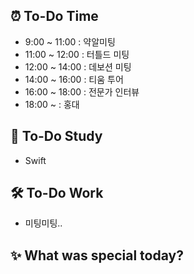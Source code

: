 ## ⏰  To-Do Time
- 9:00 ~ 11:00 : 약알미팅
- 11:00 ~ 12:00 : 터틀드 미팅
- 12:00 ~ 14:00 : 데보션 미팅 
- 14:00 ~ 16:00 : 티움 투어 
- 16:00 ~ 18:00 : 전문가 인터뷰 
- 18:00 ~ : 홍대

## 📖 To-Do Study
- Swift

## 🛠️ To-Do Work
- 미팅미팅..


## ✨ What was special today?